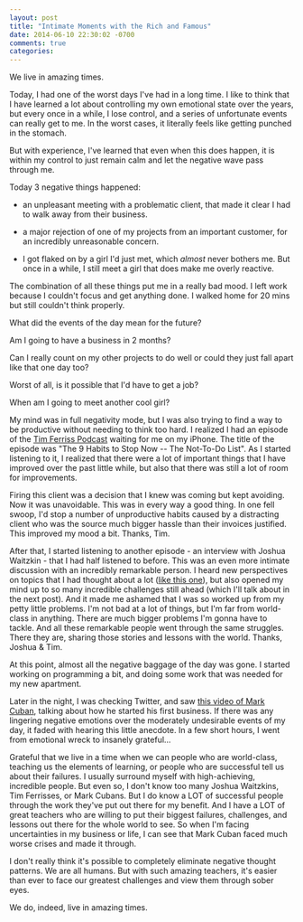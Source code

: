```yaml
---
layout: post
title: "Intimate Moments with the Rich and Famous"
date: 2014-06-10 22:30:02 -0700
comments: true
categories: 
---
```


We live in amazing times. 

Today, I had one of the worst days I've had in a long time. I like to think that I have learned a lot about controlling my own emotional state over the years, but every once in a while, I lose control, and a series of unfortunate events can really get to me. In the worst cases, it literally feels like getting punched in the stomach. 

But with experience, I've learned that even when this does happen, it is within my control to just remain calm and let the negative wave pass through me. 

Today 3 negative things happened: 

- an unpleasant meeting with a problematic client, that made it clear I had to walk away from their business.

- a major rejection of one of my projects from an important customer, for an incredibly unreasonable concern.

- I got flaked on by a girl I'd just met, which *almost* never bothers me. But once in a while, I still meet a girl that does make me overly reactive. 

The combination of all these things put me in a really bad mood. I left work because I couldn't focus and get anything done. I walked home for 20 mins but still couldn't think properly. 

What did the events of the day mean for the future? 

Am I going to have a business in 2 months? 

Can I really count on my other projects to do well or could they just fall apart like that one day too?

Worst of all, is it possible that I'd have to get a job?

When am I going to meet another cool girl?

My mind was in full negativity mode, but I was also trying to find a way to be productive without needing to think too hard. I realized I had an episode of the [Tim Ferriss Podcast](https://itunes.apple.com/ca/podcast/the-tim-ferriss-show/id863897795?mt=2) waiting for me on my iPhone. The title of the episode was "The 9 Habits to Stop Now -- The Not-To-Do List". As I started listening to it, I realized that there were a lot of important things that I have improved over the past little while, but also that there was still a lot of room for improvements. 

Firing this client was a decision that I knew was coming but kept avoiding. Now it was unavoidable. This was in every way a good thing. In one fell swoop, I'd stop a number of unproductive habits caused by a distracting client who was the source much bigger hassle than their invoices justified. This improved my mood a bit. Thanks, Tim.

After that, I started listening to another episode - an interview with Joshua Waitzkin - that I had half listened to before. This was an even more intimate discussion with an incredibly remarkable person. I heard new perspectives on topics that I had thought about a lot ([like this one](/blog/2014/03/10/attachment-to-failure/)), but also opened my mind up to so many incredible challenges still ahead (which I'll talk about in the next post). And it made me ashamed that I was so worked up from my petty little problems. I'm not bad at a lot of things, but I'm far from world-class in anything. There are much bigger problems I'm gonna have to tackle. And all these remarkable people went through the same struggles. There they are, sharing those stories and lessons with the world. Thanks, Joshua & Tim.

At this point, almost all the negative baggage of the day was gone. I started working on programming a bit, and doing some work that was needed for my new apartment.

Later in the night, I was checking Twitter, and saw [this video of Mark Cuban](http://www.inc.com/mark-cuban/growco14-turn-loan-into-6-million-dollar-company.html?cid=sf01001), talking about how he started his first business. If there was any lingering negative emotions over the moderately undesirable events of my day, it faded with hearing this little anecdote. In a few short hours, I went from emotional wreck to insanely grateful...

Grateful that we live in a time when we can people who are world-class, teaching us the elements of learning, or people who are successful tell us about their failures. I usually surround myself with high-achieving, incredible people. But even so, I don't know too many Joshua Waitzkins, Tim Ferrisses, or Mark Cubans. But I do know a LOT of successful people through the work they've put out there for my benefit. And I have a LOT of great teachers who are willing to put their biggest failures, challenges, and lessons out there for the whole world to see. So when I'm facing uncertainties in my business or life, I can see that Mark Cuban faced much worse crises and made it through. 

I don't really think it's possible to completely eliminate negative thought patterns. We are all humans. But with such amazing teachers, it's easier than ever to face our greatest challenges and view them through sober eyes.

We do, indeed, live in amazing times.